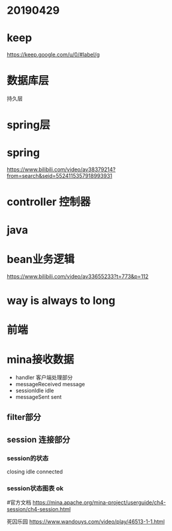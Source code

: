 # 20190429

# keep
https://keep.google.com/u/0/#label/g


# 数据库层
持久层

# spring层
# spring
https://www.bilibili.com/video/av38379214?from=search&seid=5524115357918993931

# controller 控制器

# java
# bean业务逻辑
https://www.bilibili.com/video/av33655233?t=773&p=112

# way is always to long

# 前端

# mina接收数据

- handler 客户端处理部分
- messageReceived message
- sessionIdle idle
- messageSent sent

## filter部分

## session 连接部分
### session的状态
closing
idle
connected
### session状态图表 ok

#官方文档
https://mina.apache.org/mina-project/userguide/ch4-session/ch4-session.html


死囚乐园
https://www.wandouys.com/video/play/46513-1-1.html